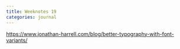 ```yaml
---
title: Weeknotes 19
categories: journal
---
```


https://www.jonathan-harrell.com/blog/better-typography-with-font-variants/

